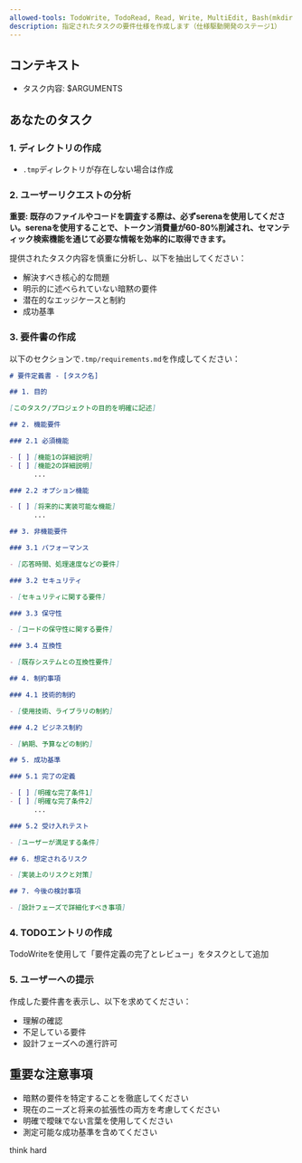 ```yaml
---
allowed-tools: TodoWrite, TodoRead, Read, Write, MultiEdit, Bash(mkdir:*), mcp__serena__find_file, mcp__serena__find_symbol, mcp__serena__list_memories, mcp__serena__search_for_pattern
description: 指定されたタスクの要件仕様を作成します（仕様駆動開発のステージ1）
---
```


## コンテキスト

- タスク内容: $ARGUMENTS

## あなたのタスク

### 1. ディレクトリの作成

- `.tmp`ディレクトリが存在しない場合は作成

### 2. ユーザーリクエストの分析

**重要: 既存のファイルやコードを調査する際は、必ずserenaを使用してください。serenaを使用することで、トークン消費量が60-80%削減され、セマンティック検索機能を通じて必要な情報を効率的に取得できます。**

提供されたタスク内容を慎重に分析し、以下を抽出してください：

- 解決すべき核心的な問題
- 明示的に述べられていない暗黙の要件
- 潜在的なエッジケースと制約
- 成功基準

### 3. 要件書の作成

以下のセクションで`.tmp/requirements.md`を作成してください：

```markdown
# 要件定義書 - [タスク名]

## 1. 目的

[このタスク/プロジェクトの目的を明確に記述]

## 2. 機能要件

### 2.1 必須機能

- [ ] [機能1の詳細説明]
- [ ] [機能2の詳細説明]
      ...

### 2.2 オプション機能

- [ ] [将来的に実装可能な機能]
      ...

## 3. 非機能要件

### 3.1 パフォーマンス

- [応答時間、処理速度などの要件]

### 3.2 セキュリティ

- [セキュリティに関する要件]

### 3.3 保守性

- [コードの保守性に関する要件]

### 3.4 互換性

- [既存システムとの互換性要件]

## 4. 制約事項

### 4.1 技術的制約

- [使用技術、ライブラリの制約]

### 4.2 ビジネス制約

- [納期、予算などの制約]

## 5. 成功基準

### 5.1 完了の定義

- [ ] [明確な完了条件1]
- [ ] [明確な完了条件2]
      ...

### 5.2 受け入れテスト

- [ユーザーが満足する条件]

## 6. 想定されるリスク

- [実装上のリスクと対策]

## 7. 今後の検討事項

- [設計フェーズで詳細化すべき事項]
```

### 4. TODOエントリの作成

TodoWriteを使用して「要件定義の完了とレビュー」をタスクとして追加

### 5. ユーザーへの提示

作成した要件書を表示し、以下を求めてください：

- 理解の確認
- 不足している要件
- 設計フェーズへの進行許可

## 重要な注意事項

- 暗黙の要件を特定することを徹底してください
- 現在のニーズと将来の拡張性の両方を考慮してください
- 明確で曖昧でない言葉を使用してください
- 測定可能な成功基準を含めてください

think hard
